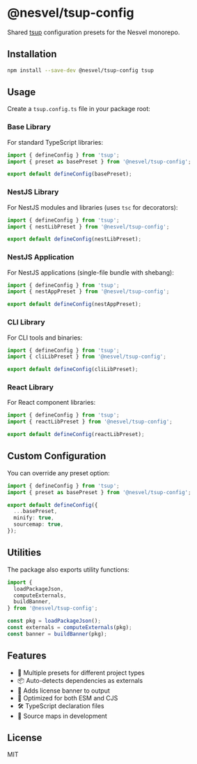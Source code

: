 # @nesvel/tsup-config

Shared [tsup](https://tsup.egoist.dev/) configuration presets for the Nesvel monorepo.

## Installation

```bash
npm install --save-dev @nesvel/tsup-config tsup
```

## Usage

Create a `tsup.config.ts` file in your package root:

### Base Library

For standard TypeScript libraries:

```typescript
import { defineConfig } from 'tsup';
import { preset as basePreset } from '@nesvel/tsup-config';

export default defineConfig(basePreset);
```

### NestJS Library

For NestJS modules and libraries (uses `tsc` for decorators):

```typescript
import { defineConfig } from 'tsup';
import { nestLibPreset } from '@nesvel/tsup-config';

export default defineConfig(nestLibPreset);
```

### NestJS Application

For NestJS applications (single-file bundle with shebang):

```typescript
import { defineConfig } from 'tsup';
import { nestAppPreset } from '@nesvel/tsup-config';

export default defineConfig(nestAppPreset);
```

### CLI Library

For CLI tools and binaries:

```typescript
import { defineConfig } from 'tsup';
import { cliLibPreset } from '@nesvel/tsup-config';

export default defineConfig(cliLibPreset);
```

### React Library

For React component libraries:

```typescript
import { defineConfig } from 'tsup';
import { reactLibPreset } from '@nesvel/tsup-config';

export default defineConfig(reactLibPreset);
```

## Custom Configuration

You can override any preset option:

```typescript
import { defineConfig } from 'tsup';
import { preset as basePreset } from '@nesvel/tsup-config';

export default defineConfig({
  ...basePreset,
  minify: true,
  sourcemap: true,
});
```

## Utilities

The package also exports utility functions:

```typescript
import {
  loadPackageJson,
  computeExternals,
  buildBanner,
} from '@nesvel/tsup-config';

const pkg = loadPackageJson();
const externals = computeExternals(pkg);
const banner = buildBanner(pkg);
```

## Features

- 🎯 Multiple presets for different project types
- 📦 Auto-detects dependencies as externals
- 🔖 Adds license banner to output
- 🚀 Optimized for both ESM and CJS
- 🛠️ TypeScript declaration files
- 🎨 Source maps in development

## License

MIT
